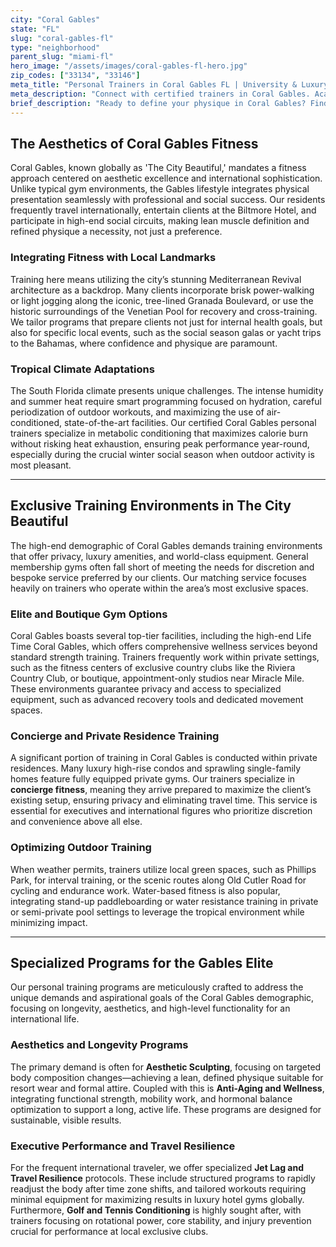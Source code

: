 ```yaml
---
city: "Coral Gables"
state: "FL"
slug: "coral-gables-fl"
type: "neighborhood"
parent_slug: "miami-fl"
hero_image: "/assets/images/coral-gables-fl-hero.jpg"
zip_codes: ["33134", "33146"]
meta_title: "Personal Trainers in Coral Gables FL | University & Luxury Wellness"
meta_description: "Connect with certified trainers in Coral Gables. Academic schedule coordination, historic properties, and high-end residential fitness."
brief_description: "Ready to define your physique in Coral Gables? Find your elite personal trainer specializing in bespoke aesthetics, anti-aging, and performance tailored to the South Florida lifestyle. We connect you with certified specialists who utilize Coral Gables’ luxury gyms and private amenities for discreet, guaranteed results. Stop searching for 'personal trainer near me' and start achieving sculpted excellence with a vetted expert. Secure your complimentary consultation today and elevate your fitness journey within The City Beautiful."
---
```

## The Aesthetics of Coral Gables Fitness

Coral Gables, known globally as 'The City Beautiful,' mandates a fitness approach centered on aesthetic excellence and international sophistication. Unlike typical gym environments, the Gables lifestyle integrates physical presentation seamlessly with professional and social success. Our residents frequently travel internationally, entertain clients at the Biltmore Hotel, and participate in high-end social circuits, making lean muscle definition and refined physique a necessity, not just a preference.

### Integrating Fitness with Local Landmarks

Training here means utilizing the city’s stunning Mediterranean Revival architecture as a backdrop. Many clients incorporate brisk power-walking or light jogging along the iconic, tree-lined Granada Boulevard, or use the historic surroundings of the Venetian Pool for recovery and cross-training. We tailor programs that prepare clients not just for internal health goals, but also for specific local events, such as the social season galas or yacht trips to the Bahamas, where confidence and physique are paramount.

### Tropical Climate Adaptations

The South Florida climate presents unique challenges. The intense humidity and summer heat require smart programming focused on hydration, careful periodization of outdoor workouts, and maximizing the use of air-conditioned, state-of-the-art facilities. Our certified Coral Gables personal trainers specialize in metabolic conditioning that maximizes calorie burn without risking heat exhaustion, ensuring peak performance year-round, especially during the crucial winter social season when outdoor activity is most pleasant.

---

## Exclusive Training Environments in The City Beautiful

The high-end demographic of Coral Gables demands training environments that offer privacy, luxury amenities, and world-class equipment. General membership gyms often fall short of meeting the needs for discretion and bespoke service preferred by our clients. Our matching service focuses heavily on trainers who operate within the area’s most exclusive spaces.

### Elite and Boutique Gym Options

Coral Gables boasts several top-tier facilities, including the high-end Life Time Coral Gables, which offers comprehensive wellness services beyond standard strength training. Trainers frequently work within private settings, such as the fitness centers of exclusive country clubs like the Riviera Country Club, or boutique, appointment-only studios near Miracle Mile. These environments guarantee privacy and access to specialized equipment, such as advanced recovery tools and dedicated movement spaces.

### Concierge and Private Residence Training

A significant portion of training in Coral Gables is conducted within private residences. Many luxury high-rise condos and sprawling single-family homes feature fully equipped private gyms. Our trainers specialize in **concierge fitness**, meaning they arrive prepared to maximize the client’s existing setup, ensuring privacy and eliminating travel time. This service is essential for executives and international figures who prioritize discretion and convenience above all else.

### Optimizing Outdoor Training

When weather permits, trainers utilize local green spaces, such as Phillips Park, for interval training, or the scenic routes along Old Cutler Road for cycling and endurance work. Water-based fitness is also popular, integrating stand-up paddleboarding or water resistance training in private or semi-private pool settings to leverage the tropical environment while minimizing impact.

---

## Specialized Programs for the Gables Elite

Our personal training programs are meticulously crafted to address the unique demands and aspirational goals of the Coral Gables demographic, focusing on longevity, aesthetics, and high-level functionality for an international life.

### Aesthetics and Longevity Programs

The primary demand is often for **Aesthetic Sculpting**, focusing on targeted body composition changes—achieving a lean, defined physique suitable for resort wear and formal attire. Coupled with this is **Anti-Aging and Wellness**, integrating functional strength, mobility work, and hormonal balance optimization to support a long, active life. These programs are designed for sustainable, visible results.

### Executive Performance and Travel Resilience

For the frequent international traveler, we offer specialized **Jet Lag and Travel Resilience** protocols. These include structured programs to rapidly readjust the body after time zone shifts, and tailored workouts requiring minimal equipment for maximizing results in luxury hotel gyms globally. Furthermore, **Golf and Tennis Conditioning** is highly sought after, with trainers focusing on rotational power, core stability, and injury prevention crucial for performance at local exclusive clubs.